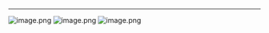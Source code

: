 
---

![image.png](https://i.imgur.com/yLjvxut.png)
![image.png](https://i.imgur.com/BqONAJE.png)
![image.png](https://i.imgur.com/XdAaLQ6.png)







